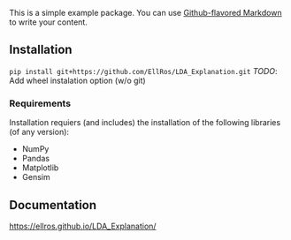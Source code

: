 This is a simple example package. You can use
[Github-flavored Markdown](https://guides.github.com/features/mastering-markdown/)
to write your content.

## Installation
`pip install git+https://github.com/EllRos/LDA_Explanation.git`
*TODO*: Add wheel instalation option (w/o git)

### Requirements
Installation requiers (and includes) the installation of the following libraries (of any version):
* NumPy
* Pandas
* Matplotlib
* Gensim

## Documentation
https://ellros.github.io/LDA_Explanation/

